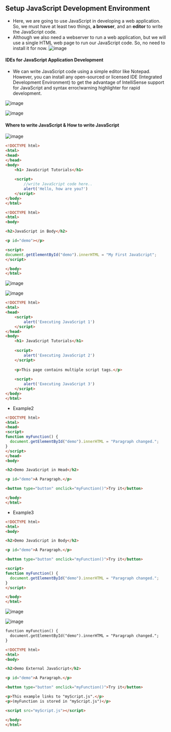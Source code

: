 ## Setup JavaScript Development Environment

* Here, we are going to use JavaScript in developing a web application. So, we must have at least two things, **a browser**, and an **editor** to write the JavaScript code.
* Although we also need a webserver to run a web application, but we will use a single HTML web page to run our JavaScript code. So, no need to install it for now.
![image](https://user-images.githubusercontent.com/40323661/152820583-d428bb30-b6a0-4b1f-a831-6eed7d64ee17.png)


#### IDEs for JavaScript Application Development

* We can write JavaScript code using a simple editor like Notepad. However, you can install any open-sourced or licensed IDE (Integrated Development Environment) to get the advantage of IntelliSense support for JavaScript and syntax error/warning highlighter for rapid development.

![image](https://user-images.githubusercontent.com/40323661/152821026-bfd27c22-735d-4022-9562-650195fc8c33.png)

![image](https://user-images.githubusercontent.com/40323661/152821396-e8821b70-8607-4460-a712-6eae08c0b759.png)

#### Where to write JavaScript & How to write JavaScript

![image](https://user-images.githubusercontent.com/40323661/152825599-6fa084aa-f682-4089-bd00-a9150161a3c6.png)

```HTML
<!DOCTYPE html>
<html>
<head>
</head>
<body>
    <h1> JavaScript Tutorials</h1>
  
    <script>
        //write JavaScript code here..
        alert('Hello, how are you?')
    </script>
</body>
</html>
```
```HTML
<!DOCTYPE html>
<html>
<body>

<h2>JavaScript in Body</h2>

<p id="demo"></p>

<script>
document.getElementById("demo").innerHTML = "My First JavaScript";
</script>

</body>
</html> 

```


![image](https://user-images.githubusercontent.com/40323661/152825902-5894a104-d7fe-4289-a0a9-16ceceb186db.png)

![image](https://user-images.githubusercontent.com/40323661/152826101-7dda26db-ba4f-49ad-98c5-c271768744f4.png)

```HTML
<!DOCTYPE html>
<html>
<head>
    <script>
        alert('Executing JavaScript 1')
    </script>
</head>
<body>
    <h1> JavaScript Tutorials</h1>
  
    <script>
        alert('Executing JavaScript 2')
    </script>
    
    <p>This page contains multiple script tags.</p>
    
    <script>
        alert('Executing JavaScript 3')
    </script>
</body>
</html>

```
* Example2
```HTML
<!DOCTYPE html>
<html>
<head>
<script>
function myFunction() {
  document.getElementById("demo").innerHTML = "Paragraph changed.";
}
</script>
</head>
<body>

<h2>Demo JavaScript in Head</h2>

<p id="demo">A Paragraph.</p>

<button type="button" onclick="myFunction()">Try it</button>

</body>
</html> 
```
* Example3
```HTML
<!DOCTYPE html>
<html>
<body>

<h2>Demo JavaScript in Body</h2>

<p id="demo">A Paragraph.</p>

<button type="button" onclick="myFunction()">Try it</button>

<script>
function myFunction() {
  document.getElementById("demo").innerHTML = "Paragraph changed.";
}
</script>

</body>
</html> 
```
![image](https://user-images.githubusercontent.com/40323661/152826790-acb62fb7-3708-4a44-960d-26d6e38b3b9c.png)

![image](https://user-images.githubusercontent.com/40323661/152826877-3be38e06-c417-462e-9864-d92b65009a58.png)

```HTML
function myFunction() {
  document.getElementById("demo").innerHTML = "Paragraph changed.";
}

```
```HTML
<!DOCTYPE html>
<html>
<body>

<h2>Demo External JavaScript</h2>

<p id="demo">A Paragraph.</p>

<button type="button" onclick="myFunction()">Try it</button>

<p>This example links to "myScript.js".</p>
<p>(myFunction is stored in "myScript.js")</p>

<script src="myScript.js"></script>

</body>
</html>
```




